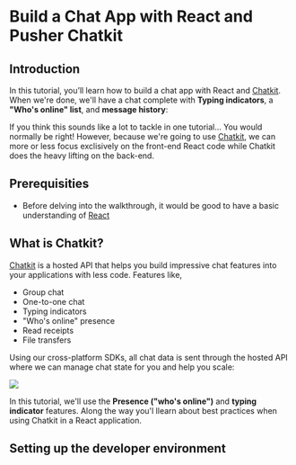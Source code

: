 # Build a Chat App with React and Pusher Chatkit

## Introduction

In this tutorial, you’ll learn how to build a chat app with React and [Chatkit](https://pusher.com/chatkit). When we're done, we'll have a chat complete with **Typing indicators**, a **"Who's online" list**, and **message history**: 

<ANIMATION OF FINAL DEMO>
  
  

If you think this sounds like a lot to tackle in one tutorial... You would normally be right! However, because we're going to use [Chatkit](pusher.com/chatkit), we can more or less focus exclisively on the front-end React code while Chatkit does the heavy lifting on the back-end.

## Prerequisities

* Before delving into the walkthrough, it would be good to have a basic understanding of [React](https://reactjs.org/tutorial/tutorial.html)


## What is Chatkit?

[Chatkit](pusher.com/chatkit) is a hosted API that helps you build impressive chat features into your applications with less code. Features like,

* Group chat
* One-to-one chat
* Typing indicators
* "Who's online" presence
* Read receipts
* File transfers

Using our cross-platform SDKs, all chat data is sent through the hosted API where we can manage chat state for you and help you scale: 

![](https://i.imgur.com/qybeCr6.jpg)


In this tutorial, we'll use the **Presence ("who's online")** and **typing indicator** features. Along the way you'l llearn about best practices when using Chatkit in a React application.


## Setting up the developer environment
